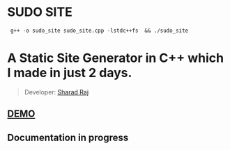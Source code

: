 # SUDO SITE

<!-- ![CI BADGE](https://github.com/sharadcodes/sudo_site/workflows/CI/badge.svg) -->

```
 g++ -o sudo_site sudo_site.cpp -lstdc++fs  && ./sudo_site
```
# A Static Site Generator in C++ which I made in just 2 days.

>Developer: [Sharad Raj](sharadcodes.github.io)

## [DEMO](https://github.com/sharadcodes/sudo_site_demo)

## Documentation in progress
